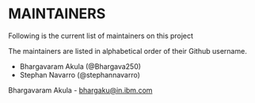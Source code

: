 # MAINTAINERS

Following is the current list of maintainers on this project

The maintainers are listed in alphabetical order of their Github username.

* Bhargavaram Akula (@Bhargava250)
* Stephan Navarro  (@stephannavarro)


Bhargavaram Akula - bhargaku@in.ibm.com
